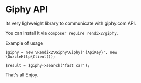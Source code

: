 Giphy API
=================

Its very lighweight library to communicate with giphy.com API.

You can install it via `composer require rendix2/giphy`.

Example of usage 

`$giphy = new \Rendix2\Giphy\Giphy('{ApiKey}', new \GuzzleHttp\Client());`

`$result = $giphy->search('fast car');`

That's all Enjoy.



